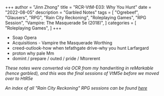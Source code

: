 +++
author = "Jinn Zhong"
title = "RCR-VtM-E03: Why You Hunt"
date = "2022-08-05"
description = "Garbled Notes"
tags = [
    "Ogrebeef",
    "Glausers",
    "RPG",
    "Rain City Reckoning",
    "Roleplaying Games",
    "RPG Session",
    "Vampire: The Masquerade 5e (2018)",
]
categories = [
    "Roleplaying Games",
]
+++
* Soap Opera
* Acquisitions - Vampire the Masquerade Worthing 
* creed-outlook-how when tefathgate drive-why you hunt Larfargard 
* proton why pale Mm
* domint / prepare / outed / pride / Mtorerent

_These notes were converted via OCR from my handwriting in reMarkable (hence garbled), and this was the final sessions of VtM5e before we moved over to HtR5e_

_An index of all "Rain City Reckoning" RPG sessions can be found [here](https://journal.jinnzhong.com/tags/rain-city-reckoning/)_
